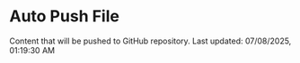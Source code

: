 # Auto Push File

Content that will be pushed to GitHub repository.
Last updated: 07/08/2025, 01:19:30 AM